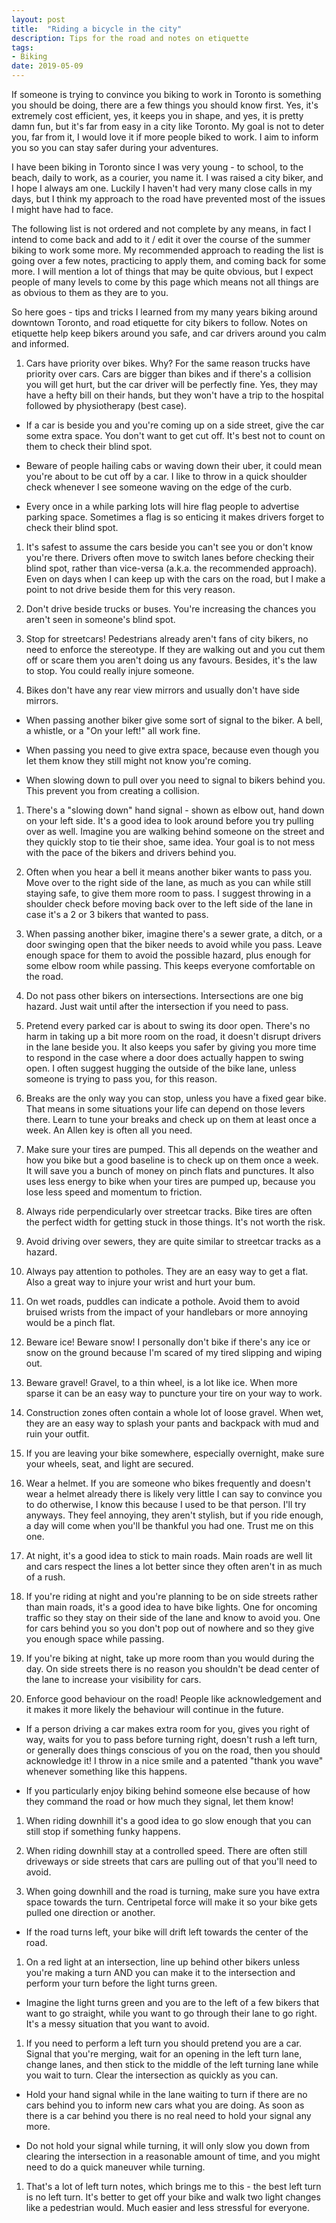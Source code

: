 ```yaml
---
layout: post
title:  "Riding a bicycle in the city"
description: Tips for the road and notes on etiquette
tags:
- Biking
date: 2019-05-09
---
```


If someone is trying to convince you biking to work in Toronto is something you should be doing, there are a few things you should know first. Yes, it's extremely cost efficient, yes, it keeps you in shape, and yes, it is pretty damn fun, but it's far from easy in a city like Toronto. My goal is not to deter you, far from it, I would love it if more people biked to work. I aim to inform you so you can stay safer during your adventures.

I have been biking in Toronto since I was very young - to school, to the beach, daily to work, as a courier, you name it. I was raised a city biker, and I hope I always am one. Luckily I haven't had very many close calls in my days, but I think my approach to the road have prevented most of the issues I might have had to face.

The following list is not ordered and not complete by any means, in fact I intend to come back and add to it / edit it over the course of the summer biking to work some more. My recommended approach to reading the list is going over a few notes, practicing to apply them, and coming back for some more. I will mention a lot of things that may be quite obvious, but I expect people of many levels to come by this page which means not all things are as obvious to them as they are to you.

So here goes - tips and tricks I learned from my many years biking around downtown Toronto, and road etiquette for city bikers to follow. Notes on etiquette help keep bikers around you safe, and car drivers around you calm and informed.

1. Cars have priority over bikes. Why? For the same reason trucks have priority over cars. Cars are bigger than bikes and if there's a collision you will get hurt, but the car driver will be perfectly fine. Yes, they may have a hefty bill on their hands, but they won't have a trip to the hospital followed by physiotherapy (best case).

 - If a car is beside you and you're coming up on a side street, give the car some extra space. You don't want to get cut off. It's best not to count on them to check their blind spot.

 - Beware of people hailing cabs or waving down their uber, it could mean you're about to be cut off by a car. I like to throw in a quick shoulder check whenever I see someone waving on the edge of the curb.

 - Every once in a while parking lots will hire flag people to advertise parking space. Sometimes a flag is so enticing it makes drivers forget to check their blind spot.

1. It's safest to assume the cars beside you can't see you or don't know you're there. Drivers often move to switch lanes before checking their blind spot, rather than vice-versa (a.k.a. the recommended approach). Even on days when I can keep up with the cars on the road, but I make a point to not drive beside them for this very reason.

1. Don't drive beside trucks or buses. You're increasing the chances you aren't seen in someone's blind spot.

1. Stop for streetcars! Pedestrians already aren't fans of city bikers, no need to enforce the stereotype. If they are walking out and you cut them off or scare them you aren't doing us any favours. Besides, it's the law to stop. You could really injure someone.

1. Bikes don't have any rear view mirrors and usually don't have side mirrors.

 - When passing another biker give some sort of signal to the biker. A bell, a whistle, or a "On your left!" all work fine.

 - When passing you need to give extra space, because even though you let them know they still might not know you're coming.

 - When slowing down to pull over you need to signal to bikers behind you. This prevent you from creating a collision.

1. There's a "slowing down" hand signal - shown as elbow out, hand down on your left side. It's a good idea to look around before you try pulling over as well. Imagine you are walking behind someone on the street and they quickly stop to tie their shoe, same idea. Your goal is to not mess with the pace of the bikers and drivers behind you.

1. Often when you hear a bell it means another biker wants to pass you. Move over to the right side of the lane, as much as you can while still staying safe, to give them more room to pass. I suggest throwing in a shoulder check before moving back over to the left side of the lane in case it's a 2 or 3 bikers that wanted to pass.

1. When passing another biker, imagine there's a sewer grate, a ditch, or a door swinging open that the biker needs to avoid while you pass. Leave enough space for them to avoid the possible hazard, plus enough for some elbow room while passing. This keeps everyone comfortable on the road.

1. Do not pass other bikers on intersections. Intersections are one big hazard. Just wait until after the intersection if you need to pass.

1. Pretend every parked car is about to swing its door open. There's no harm in taking up a bit more room on the road, it doesn't disrupt drivers in the lane beside you. It also keeps you safer by giving you more time to respond in the case where a door does actually happen to swing open. I often suggest hugging the outside of the bike lane, unless someone is trying to pass you, for this reason.

1. Breaks are the only way you can stop, unless you have a fixed gear bike. That means in some situations your life can depend on those levers there. Learn to tune your breaks and check up on them at least once a week. An Allen key is often all you need.

1. Make sure your tires are pumped. This all depends on the weather and how you bike but a good baseline is to check up on them once a week. It will save you a bunch of money on pinch flats and punctures. It also uses less energy to bike when your tires are pumped up, because you lose less speed and momentum to friction.

1. Always ride perpendicularly over streetcar tracks. Bike tires are often the perfect width for getting stuck in those things. It's not worth the risk.

1. Avoid driving over sewers, they are quite similar to streetcar tracks as a hazard.

1. Always pay attention to potholes. They are an easy way to get a flat. Also a great way to injure your wrist and hurt your bum.

1. On wet roads, puddles can indicate a pothole. Avoid them to avoid bruised wrists from the impact of your handlebars or more annoying would be a pinch flat.

1. Beware ice! Beware snow! I personally don't bike if there's any ice or snow on the ground because I'm scared of my tired slipping and wiping out.

1. Beware gravel! Gravel, to a thin wheel, is a lot like ice. When more sparse it can be an easy way to puncture your tire on your way to work.

1. Construction zones often contain a whole lot of loose gravel. When wet, they are an easy way to splash your pants and backpack with mud and ruin your outfit.

1. If you are leaving your bike somewhere, especially overnight, make sure your wheels, seat, and light are secured.

1. Wear a helmet. If you are someone who bikes frequently and doesn't wear a helmet already there is likely very little I can say to convince you to do otherwise, I know this because I used to be that person. I'll try anyways. They feel annoying, they aren't stylish, but if you ride enough, a day will come when you'll be thankful you had one. Trust me on this one.

1. At night, it's a good idea to stick to main roads. Main roads are well lit and cars respect the lines a lot better since they often aren't in as much of a rush.

1. If you're riding at night and you're planning to be on side streets rather than main roads, it's a good idea to have bike lights. One for oncoming traffic so they stay on their side of the lane and know to avoid you. One for cars behind you so you don't pop out of nowhere and so they give you enough space while passing.

1. If you're biking at night, take up more room than you would during the day. On side streets there is no reason you shouldn't be dead center of the lane to increase your visibility for cars.

1. Enforce good behaviour on the road! People like acknowledgement and it makes it more likely the behaviour will continue in the future.

 - If a person driving a car makes extra room for you, gives you right of way, waits for you to pass before turning right, doesn't rush a left turn, or generally does things conscious of you on the road, then you should acknowledge it! I throw in a nice smile and a patented "thank you wave" whenever something like this happens.

 - If you particularly enjoy biking behind someone else because of how they command the road or how much they signal, let them know!

1. When riding downhill it's a good idea to go slow enough that you can still stop if something funky happens.

1. When riding downhill stay at a controlled speed. There are often still driveways or side streets that cars are pulling out of that you'll need to avoid.

1. When going downhill and the road is turning, make sure you have extra space towards the turn. Centripetal force will make it so your bike gets pulled one direction or another.

 - If the road turns left, your bike will drift left towards the center of the road.

1. On a red light at an intersection, line up behind other bikers unless you're making a turn AND you can make it to the intersection and perform your turn before the light turns green.

 - Imagine the light turns green and you are to the left of a few bikers that want to go straight, while you want to go through their lane to go right. It's a messy situation that you want to avoid.

1. If you need to perform a left turn you should pretend you are a car. Signal that you're merging, wait for an opening in the left turn lane, change lanes, and then stick to the middle of the left turning lane while you wait to turn. Clear the intersection as quickly as you can.

  - Hold your hand signal while in the lane waiting to turn if there are no cars behind you to inform new cars what you are doing. As soon as there is a car behind you there is no real need to hold your signal any more.

  - Do not hold your signal while turning, it will only slow you down from clearing the intersection in a reasonable amount of time, and you might need to do a quick maneuver while turning.

1. That's a lot of left turn notes, which brings me to this - the best left turn is no left turn. It's better to get off your bike and walk two light changes like a pedestrian would. Much easier and less stressful for everyone.
